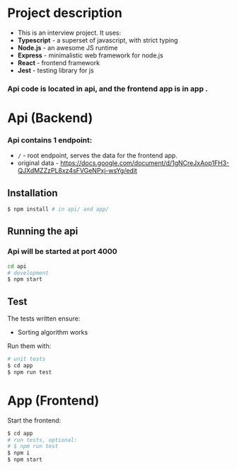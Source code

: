 # Project description

- This is an interview project. It uses:
- **Typescript** - a superset of javascript, with strict typing
- **Node.js** - an awesome JS runtime
- **Express** - minimalistic web framework for node.js
- **React** - frontend framework
- **Jest** - testing library for js

### Api code is located in api, and the frontend app is in app .

# Api (Backend)

### Api contains 1 endpoint:

- `/` - root endpoint, serves the data for the frontend app.
- original data - https://docs.google.com/document/d/1gNCreJxAop1FH3-QJXdMZZzPL8xz4sFVGeNPxj-wsYg/edit

## Installation

```bash
$ npm install # in api/ and app/
```

## Running the api

### Api will be started at port 4000

```bash
cd api
# development
$ npm start
```

## Test

The tests written ensure:

- Sorting algorithm works

Run them with:

```bash
# unit tests
$ cd app
$ npm run test
```

# App (Frontend)

Start the frontend:

```bash
$ cd app
# run tests, optional:
# $ npm run test
$ npm i
$ npm start
```
